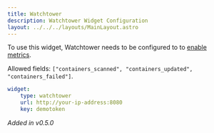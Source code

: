 ```yaml
---
title: Watchtower
description: Watchtower Widget Configuration
layout: ../../../layouts/MainLayout.astro
---
```


To use this widget, Watchtower needs to be configured to to [enable metrics](https://containrrr.dev/watchtower/metrics/).

Allowed fields: `["containers_scanned", "containers_updated", "containers_failed"]`.

```yaml
widget:
    type: watchtower
    url: http://your-ip-address:8080
    key: demotoken
```

*Added in v0.5.0*
